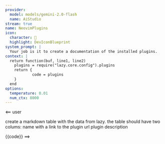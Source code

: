 ```yaml
---
provider:
  model: models/gemini-2.0-flash
  name: AiStudio
stream: true
name: NeovimPlugins
icon:
  character: 󰢱
  highlight: DevIconBlueprint
system_prompt: |
  Your job is it to create a documentation of the installed plugins.
context: |
  return function(buf, line1, line2)
    plugins = require("lazy.core.config").plugins
    return {
            code = plugins
    }
  end
options:
  temperature: 0.01
  num_ctx: 8000
---
```


<== user

create a markdown table with the data from lazy.
the table should have two colums: 
  name with a link to the plugin url
  plugin description

{{code}}
==>
